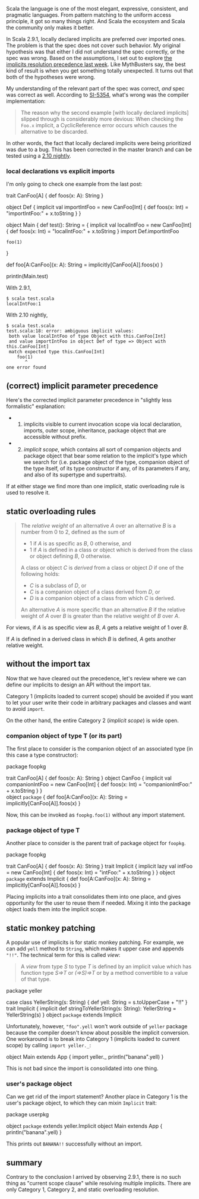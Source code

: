   [1]: https://issues.scala-lang.org/browse/SI-5354
  [2]: http://www.scala-lang.org/node/212/distributions
  [3]: http://eed3si9n.com/revisiting-implicits-without-import-tax

Scala the language is one of the most elegant, expressive, consistent, and pragmatic languages. From pattern matching to the uniform access principle, it got so many things right. And Scala the ecosystem and Scala the community only makes it better.

In Scala 2.9.1, locally declared implicits are preferred over imported ones. The problem is that the spec does not cover such behavior. My original hypothesis was that either I did not understand the spec correctly, or the spec was wrong. Based on the assumptions, I set out to explore [the implicits resolution precedence last week][3]. Like MythBusters say, the best kind of result is when you get something totally unexpected. It turns out that both of the hypotheses were wrong.

My understanding of the relevant part of the spec was correct, *and* spec was correct as well. According to [SI-5354][1], what's wrong was the compiler implementation:

> The reason why the second example [with locally declared implicits] slipped through is considerably more devious: When checking the `Foo.x` implicit, a CyclicReference error occurs which causes the alternative to be discarded.

In other words, the fact that locally declared implicits were being prioritized was due to a bug. This has been corrected in the master branch and can be tested using a [2.10 nightly][2].

### local declarations vs explicit imports

I'm only going to check one example from the last post:

<scala>
trait CanFoo[A] {
  def foos(x: A): String
}

object Def {
  implicit val importIntFoo = new CanFoo[Int] {
    def foos(x: Int) = "importIntFoo:" + x.toString
  }
}

object Main {
  def test(): String = {
    implicit val localIntFoo = new CanFoo[Int] {
      def foos(x: Int) = "localIntFoo:" + x.toString
    }
    import Def.importIntFoo
    
    foo(1)
  }
  
  def foo[A:CanFoo](x: A): String = implicitly[CanFoo[A]].foos(x)
}

println(Main.test)
</scala>

With 2.9.1,

    $ scala test.scala
    localIntFoo:1

With 2.10 nightly,

    $ scala test.scala
    test.scala:18: error: ambiguous implicit values:
     both value localIntFoo of type Object with this.CanFoo[Int]
     and value importIntFoo in object Def of type => Object with this.CanFoo[Int]
     match expected type this.CanFoo[Int]
        foo(1)
           ^
    one error found

## (correct) implicit parameter precedence

Here's the corrected implicit parameter precedence in "slightly less formalistic" explanation:

- 1) implicits visible to current invocation scope via local declaration, imports, outer scope, inheritance, package object that are accessible without prefix.
- 2) *implicit scope*, which contains all sort of companion objects and package object that bear some relation to the implicit's type which we search for (i.e. package object of the type, companion object of the type itself, of its type constructor if any, of its parameters if any, and also of its supertype and supertraits).

If at either stage we find more than one implicit, static overloading rule is used to resolve it.

## static overloading rules

> The *relative weight* of an alternative *A* over an alternative *B* is a number from 0 to 2, defined as the sum of
> - 1 if *A* is as specific as *B*, 0 otherwise, and
> - 1 if *A* is defined in a class or object which is derived from the class or object defining *B*, 0 otherwise.
>
> A class or object *C* is *derived* from a class or object *D* if one of the following holds:
> - *C* is a subclass of *D*, or
> - *C* is a companion object of a class derived from *D*, or 
> - *D* is a companion object of a class from which *C* is derived.
>
> An alternative *A* is more specific than an alternative *B* if the relative weight of *A* over *B* is greater than the relative weight of *B* over *A*.

For views, if *A* is as specific view as *B*, *A* gets a relative weight of 1 over *B*.

If *A* is defined in a derived class in which *B* is defined, *A* gets another relative weight.

## without the import tax

Now that we have cleared out the precedence, let's review where we can define our implicits to design an API without the import tax.

Category 1 (implicits loaded to current scope) should be avoided if you want to let your user write their code in arbitrary packages and classes and want to avoid `import`.

On the other hand, the entire Category 2 (*implicit scope*) is wide open.

### companion object of type T (or its part)

The first place to consider is the companion object of an associated type (in this case a type constructor):

<scala>
package foopkg

trait CanFoo[A] {
  def foos(x: A): String
}
object CanFoo {
  implicit val companionIntFoo = new CanFoo[Int] {
    def foos(x: Int) = "companionIntFoo:" + x.toString
  }
}  
object `package` {
  def foo[A:CanFoo](x: A): String = implicitly[CanFoo[A]].foos(x)
}
</scala>

Now, this can be invoked as `foopkg.foo(1)` without any import statement.

### package object of type T

Another place to consider is the parent trait of package object for `foopkg`.

<scala>
package foopkg

trait CanFoo[A] {
  def foos(x: A): String
}
trait Implicit {
  implicit lazy val intFoo = new CanFoo[Int] {
    def foos(x: Int) = "intFoo:" + x.toString
  }
}
object `package` extends Implicit {
  def foo[A:CanFoo](x: A): String = implicitly[CanFoo[A]].foos(x)
}
</scala>

Placing implicits into a trait consolidates them into one place, and gives opportunity for the user to reuse them if needed. Mixing it into the package object loads them into the implicit scope.

## static monkey patching

A popular use of implicits is for static monkey patching. For example, we can add `yell` method to `String`, which makes it upper case and appends `"!!"`. The technical term for this is called *view*:

> A *view* from type *S* to type *T* is defined by an implicit value which has function type *S=>T* or *(=>S)=>T* or by a method convertible to a value of that type.

<scala>
package yeller

case class YellerString(s: String) {
  def yell: String = s.toUpperCase + "!!"
}
trait Implicit {
  implicit def stringToYellerString(s: String): YellerString = YellerString(s)
}
object `package` extends Implicit
</scala>

Unfortunately, however, `"foo".yell` won't work outside of `yeller` package because the compiler doesn't know about possible the implicit conversion. One workaround is to break into Category 1 (implicits loaded to current scope) by calling `import yeller._`:

<scala>
object Main extends App {
  import yeller._
  println("banana".yell)
}
</scala>

This is not bad since the import is consolidated into one thing.

### user's package object

Can we get rid of the import statement? Another place in Category 1 is the user's package object, to which they can mixin `Implicit` trait:

<scala>
package userpkg

object `package` extends yeller.Implicit
object Main extends App {
  println("banana".yell)
}
</scala>

This prints out `BANANA!!` successfully without an import.

## summary

Contrary to the conclusion I arrived by observing 2.9.1, there is no such thing as "current scope clause" while resolving multiple implicits. There are only Category 1, Category 2, and static overloading resolution.
